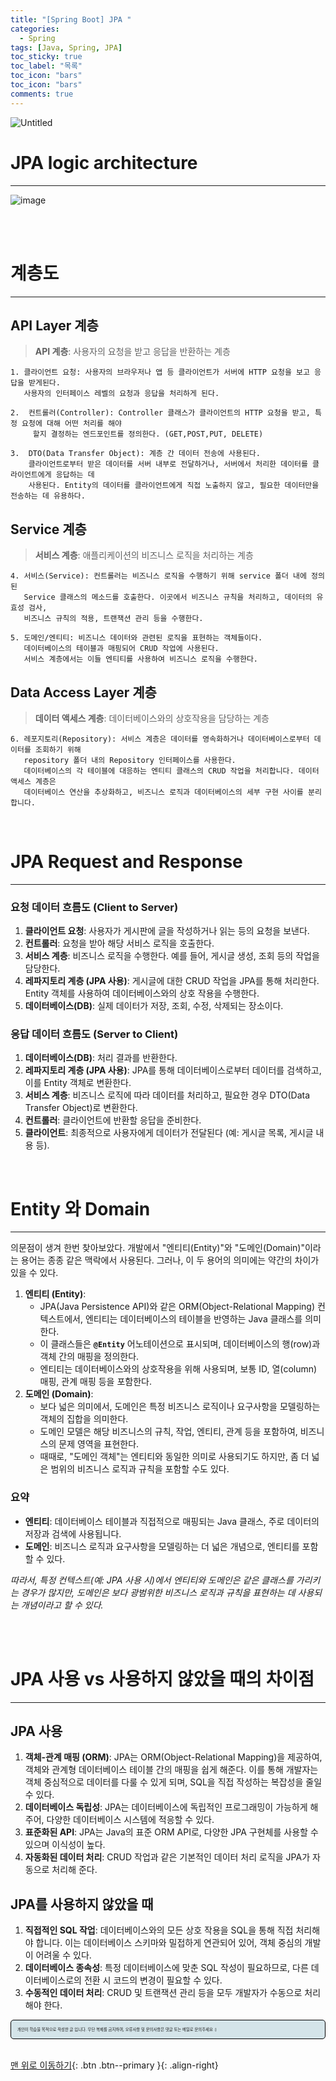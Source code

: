 ```yaml
---
title: "[Spring Boot] JPA "
categories:
  - Spring
tags: [Java, Spring, JPA]
toc_sticky: true
toc_label: "목록"
toc_icon: "bars"
toc_icon: "bars"
comments: true
---
```


![Untitled](https://tecoble.techcourse.co.kr/static/f11e41fcb46e962e898e8816ba02d5f5/6050d/spring.png)

# JPA **logic architecture**

---

![image](https://github.com/solfany/solfany.github.io/assets/123814718/a4623378-4783-4baa-9316-223529b733fd)

<br>
<br>

# 계층도

---

## API Layer 계층

> **API 계층**: 사용자의 요청을 받고 응답을 반환하는 계층

```
1. 클라이언트 요청: 사용자의 브라우저나 앱 등 클라이언트가 서버에 HTTP 요청을 보고 응답을 받게된다.
   사용자의 인터페이스 레벨의 요청과 응답을 처리하게 된다.

2.  컨트롤러(Controller): Controller 클래스가 클라이언트의 HTTP 요청을 받고, 특정 요청에 대해 어떤 처리를 해야
     할지 결정하는 엔드포인트를 정의한다. (GET,POST,PUT, DELETE)

3.  DTO(Data Transfer Object): 계층 간 데이터 전송에 사용된다.
    클라이언트로부터 받은 데이터를 서버 내부로 전달하거나, 서버에서 처리한 데이터를 클라이언트에게 응답하는 데
    사용된다. Entity의 데이터를 클라이언트에게 직접 노출하지 않고, 필요한 데이터만을 전송하는 데 유용하다.
```

## Service 계층

> **서비스 계층**: 애플리케이션의 비즈니스 로직을 처리하는 계층

```
4. 서비스(Service): 컨트롤러는 비즈니스 로직을 수행하기 위해 service 폴더 내에 정의된
   Service 클래스의 메소드를 호출한다. 이곳에서 비즈니스 규칙을 처리하고, 데이터의 유효성 검사,
   비즈니스 규칙의 적용, 트랜잭션 관리 등을 수행한다.

5. 도메인/엔티티: 비즈니스 데이터와 관련된 로직을 표현하는 객체들이다.
   데이터베이스의 테이블과 매핑되어 CRUD 작업에 사용된다.
   서비스 계층에서는 이들 엔티티를 사용하여 비즈니스 로직을 수행한다.
```

## Data Access Layer 계층

> **데이터 액세스 계층**: 데이터베이스와의 상호작용을 담당하는 계층

```
6. 레포지토리(Repository): 서비스 계층은 데이터를 영속화하거나 데이터베이스로부터 데이터를 조회하기 위해
   repository 폴더 내의 Repository 인터페이스를 사용한다.
   데이터베이스의 각 테이블에 대응하는 엔티티 클래스의 CRUD 작업을 처리합니다. 데이터 액세스 계층은
   데이터베이스 연산을 추상화하고, 비즈니스 로직과 데이터베이스의 세부 구현 사이를 분리합니다.
```

<br>

# JPA **Request and Response**

---

### 요청 데이터 흐름도 (Client to Server)

1. **클라이언트 요청**: 사용자가 게시판에 글을 작성하거나 읽는 등의 요청을 보낸다.
2. **컨트롤러**: 요청을 받아 해당 서비스 로직을 호출한다.
3. **서비스 계층**: 비즈니스 로직을 수행한다. 예를 들어, 게시글 생성, 조회 등의 작업을 담당한다.
4. **레파지토리 계층 (JPA 사용)**: 게시글에 대한 CRUD 작업을 JPA를 통해 처리한다.
   Entity 객체를 사용하여 데이터베이스와의 상호 작용을 수행한다.
5. **데이터베이스(DB)**: 실제 데이터가 저장, 조회, 수정, 삭제되는 장소이다.

### 응답 데이터 흐름도 (Server to Client)

1. **데이터베이스(DB)**: 처리 결과를 반환한다.
2. **레파지토리 계층 (JPA 사용)**: JPA를 통해 데이터베이스로부터 데이터를 검색하고,
   이를 Entity 객체로 변환한다.
3. **서비스 계층**: 비즈니스 로직에 따라 데이터를 처리하고, 필요한 경우 DTO(Data Transfer Object)로 변환한다.
4. **컨트롤러**: 클라이언트에 반환할 응답을 준비한다.
5. **클라이언트**: 최종적으로 사용자에게 데이터가 전달된다 (예: 게시글 목록, 게시글 내용 등).

<br>

# Entity 와 Domain

---

의문점이 생겨 한번 찾아보았다.
개발에서 "엔티티(Entity)"와 "도메인(Domain)"이라는 용어는 종종 같은 맥락에서 사용된다.
그러나, 이 두 용어의 의미에는 약간의 차이가 있을 수 있다.

1. **엔티티 (Entity)**:
   - JPA(Java Persistence API)와 같은 ORM(Object-Relational Mapping) 컨텍스트에서, 엔티티는 데이터베이스의 테이블을 반영하는 Java 클래스를 의미한다.
   - 이 클래스들은 **`@Entity`** 어노테이션으로 표시되며, 데이터베이스의 행(row)과 객체 간의 매핑을 정의한다.
   - 엔티티는 데이터베이스와의 상호작용을 위해 사용되며, 보통 ID, 열(column) 매핑, 관계 매핑 등을 포함한다.
2. **도메인 (Domain)**:
   - 보다 넓은 의미에서, 도메인은 특정 비즈니스 로직이나 요구사항을 모델링하는 객체의 집합을 의미한다.
   - 도메인 모델은 해당 비즈니스의 규칙, 작업, 엔티티, 관계 등을 포함하여, 비즈니스의 문제 영역을 표현한다.
   - 때때로, "도메인 객체"는 엔티티와 동일한 의미로 사용되기도 하지만, 좀 더 넓은 범위의 비즈니스 로직과 규칙을 포함할 수도 있다.

### 요약

- **엔티티**: 데이터베이스 테이블과 직접적으로 매핑되는 Java 클래스, 주로 데이터의 저장과 검색에 사용됩니다.
- **도메인**: 비즈니스 로직과 요구사항을 모델링하는 더 넓은 개념으로, 엔티티를 포함할 수 있다.

_따라서, 특정 컨텍스트(예: JPA 사용 시)에서 엔티티와 도메인은 같은 클래스를 가리키는 경우가 많지만, 도메인은 보다 광범위한 비즈니스 로직과 규칙을 표현하는 데 사용되는 개념이라고 할 수 있다._

<br>
<br>

# JPA 사용 vs 사용하지 않았을 때의 차이점

---

## JPA 사용

1. **객체-관계 매핑 (ORM)**: JPA는 ORM(Object-Relational Mapping)을 제공하여, 객체와 관계형 데이터베이스 테이블 간의 매핑을 쉽게 해준다.
   이를 통해 개발자는 객체 중심적으로 데이터를 다룰 수 있게 되며, SQL을 직접 작성하는 복잡성을 줄일 수 있다.
2. **데이터베이스 독립성**: JPA는 데이터베이스에 독립적인 프로그래밍이 가능하게 해주어, 다양한 데이터베이스 시스템에 적응할 수 있다.
3. **표준화된 API**: JPA는 Java의 표준 ORM API로, 다양한 JPA 구현체를 사용할 수 있으며 이식성이 높다.
4. **자동화된 데이터 처리**: CRUD 작업과 같은 기본적인 데이터 처리 로직을 JPA가 자동으로 처리해 준다.

## JPA를 사용하지 않았을 때

1. **직접적인 SQL 작업**: 데이터베이스와의 모든 상호 작용을 SQL을 통해 직접 처리해야 합니다.
   이는 데이터베이스 스키마와 밀접하게 연관되어 있어, 객체 중심의 개발이 어려울 수 있다.
2. **데이터베이스 종속성**: 특정 데이터베이스에 맞춘 SQL 작성이 필요하므로, 다른 데이터베이스로의 전환 시 코드의 변경이 필요할 수 있다.
3. **수동적인 데이터 처리**: CRUD 및 트랜잭션 관리 등을 모두 개발자가 수동으로 처리해야 한다.

<aside style="background-color: #d4e4e9; font-size: 0.4rem; border: 1px solid #000; padding: 10px; border-radius: 5px;">
개인이 학습을 목적으로 작성한 글 입니다.
무단 복제를 금지하며, 오류사항 및 문의사항은 댓글 또는 메일로 문의주세요 :) 
</aside>

<br>

[맨 위로 이동하기](#){: .btn .btn--primary }{: .align-right}
